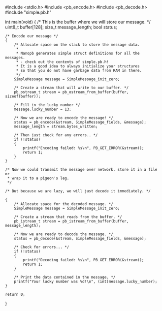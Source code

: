 #include <stdio.h>
#include <pb_encode.h>
#include <pb_decode.h>
#include "simple.pb.h"

int main(void)
{
    /* This is the buffer where we will store our message. */
    uint8_t buffer[128];
    size_t message_length;
    bool status;
    
    /* Encode our message */
    {
        /* Allocate space on the stack to store the message data.
         *
         * Nanopb generates simple struct definitions for all the messages.
         * - check out the contents of simple.pb.h!
         * It is a good idea to always initialize your structures
         * so that you do not have garbage data from RAM in there.
         */
        SimpleMessage message = SimpleMessage_init_zero;
        
        /* Create a stream that will write to our buffer. */
        pb_ostream_t stream = pb_ostream_from_buffer(buffer, sizeof(buffer));
        
        /* Fill in the lucky number */
        message.lucky_number = 13;
        
        /* Now we are ready to encode the message! */
        status = pb_encode(&stream, SimpleMessage_fields, &message);
        message_length = stream.bytes_written;
        
        /* Then just check for any errors.. */
        if (!status)
        {
            printf("Encoding failed: %s\n", PB_GET_ERROR(&stream));
            return 1;
        }
    }
    
    /* Now we could transmit the message over network, store it in a file or
     * wrap it to a pigeon's leg.
     */

    /* But because we are lazy, we will just decode it immediately. */
    
    {
        /* Allocate space for the decoded message. */
        SimpleMessage message = SimpleMessage_init_zero;
        
        /* Create a stream that reads from the buffer. */
        pb_istream_t stream = pb_istream_from_buffer(buffer, message_length);
        
        /* Now we are ready to decode the message. */
        status = pb_decode(&stream, SimpleMessage_fields, &message);
        
        /* Check for errors... */
        if (!status)
        {
            printf("Decoding failed: %s\n", PB_GET_ERROR(&stream));
            return 1;
        }
        
        /* Print the data contained in the message. */
        printf("Your lucky number was %d!\n", (int)message.lucky_number);
    }
    
    return 0;
}
